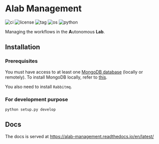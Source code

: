 # Alab Management
![ci](https://github.com/CederGroupHub/alab_management/actions/workflows/ci.yaml/badge.svg)
![license](https://img.shields.io/github/license/CederGroupHub/alab_management)
![tag](https://img.shields.io/github/v/tag/CederGroupHub/alab_management)
![os](https://img.shields.io/badge/OS-win%7Cmac%7Clinux-9cf)
![python](https://img.shields.io/badge/Python-3.8%7C3.9%7C3.10-blueviolet)

Managing the workflows in the **A**utonomous **Lab**.

## Installation
### Prerequisites
You must have access to at least one [MongoDB database](https://www.mongodb.com/) (locally or remotely).
To install MongoDB locally, refer to [this](https://docs.mongodb.com/manual/installation/).

You also need to install `Rabbitmq`.

### For development purpose
```shell
python setup.py develop
```

## Docs

The docs is served at https://alab-management.readthedocs.io/en/latest/
